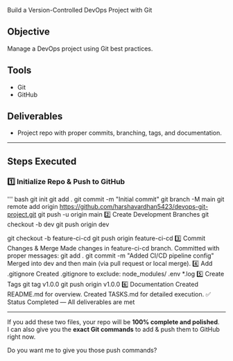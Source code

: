 Build a Version-Controlled DevOps Project with Git

## Objective
Manage a DevOps project using Git best practices.

## Tools
- Git
- GitHub

## Deliverables
- Project repo with proper commits, branching, tags, and documentation.

---

## Steps Executed

### 1️⃣ Initialize Repo & Push to GitHub
''' bash 
git init
git add .
git commit -m "Initial commit"
git branch -M main
git remote add origin https://github.com/harshavardhan5423/devops-git-project.git
git push -u origin main
2️⃣ Create Development Branches
git checkout -b dev
git push origin dev

git checkout -b feature-ci-cd
git push origin feature-ci-cd
3️⃣ Commit Changes & Merge
Made changes in feature-ci-cd branch.
Committed with proper messages:
git add .
git commit -m "Added CI/CD pipeline config"
Merged into dev and then main (via pull request or local merge).
4️⃣ Add .gitignore
Created .gitignore to exclude:
node_modules/
.env
*.log
5️⃣ Create Tags
git tag v1.0.0
git push origin v1.0.0
6️⃣ Documentation
Created README.md for overview.
Created TASKS.md for detailed execution.
✅ Status
Completed — All deliverables are met 

---

If you add these two files, your repo will be **100% complete and polished**.  
I can also give you the **exact Git commands** to add & push them to GitHub right now.  

Do you want me to give you those push commands?
